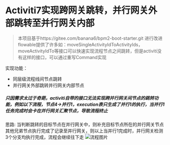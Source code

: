# Activiti7实现跨网关跳转，并行网关外部跳转至并行网关内部
> 本项目基于https://gitee.com/banana6/bpm2-boot-starter.git 进行改进
> flowable提供了许多如：moveSingleActivityIdToActivityIds，moveActivityIdTo等接口可以快速实现流程节点之间跳转，但是activiti没有这样的接口，可以通过重写Command实现

实现功能：
- 同层级流程线间节点跳转
- 并行网关外部跳转并行网关内部节点

##### 只因需求太过于奇葩，activiti自带的接口无法实现跨并行网关间节点的跳转功能，例如以下流程，节点4->并行1，execution表只生成了并行1的执行，当并行1任务完成时会卡在并行网关汇聚节点，导致流程终止
思路: 当判断跳转的目标节点在并行网关中，则补充目标节点所在的并行网关节点其他兄弟节点执行完成了记录至并行网关，则以上当并行1完成时，并行网关检测3个分支均执行完成，流程会继续往下走
![流程图片](https://file.wwdab.cn/github/Snipaste_2023-02-13_16-38-14.png)
